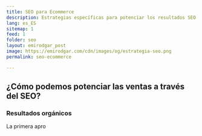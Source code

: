 ```yaml
---
title: SEO para Ecommerce
description: Estrategias específicas para potenciar los resultados SEO de tu plataforma de venta online
lang: es_ES
sitemap: 1
feed: 1
folder: seo
layout: emirodgar_post
image: https://emirodgar.com/cdn/images/og/estrategia-seo.png
permalink: seo-ecommerce

---
```


## ¿Cómo podemos potenciar las ventas a través del SEO?

### Resultados orgánicos

La primera apro
<!--stackedit_data:
eyJoaXN0b3J5IjpbMjc5MTU5MDkwLDY0NDI2OTU5NF19
-->